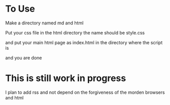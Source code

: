 # To Use

Make a directory named md and html 

Put your css file in the html directory the name should be style.css

and put your main html page as index.html in the directory where the script is 

and you are done 

# This is still work in progress

I plan to add rss and not depend on the forgiveness of the morden browsers and html

